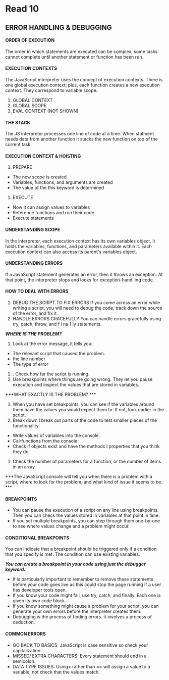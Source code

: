 # Read 10

## ERROR HANDLING & DEBUGGING

#### ORDER OF EXECUTION
The order in which statements are executed can be complex; some tasks cannot complete until another statement or function has been run.

#### EXECUTION CONTEXTS
The JavaScript interpreter uses the concept of execution contexts. There is one global execution context; plus, each function creates a new execution context. They correspond to variable scope. 
1. GLOBAL CONTEXT
1. GLOBAL SCOPE
1. EVAL CONTEXT (NOT SHOWN)

#### THE STACK
The JS interpreter processes one line of code at a time. When statment needs data from another function it stacks the new function on top of the current task.

#### EXECUTION CONTEXT & HOISTING
1. PREPARE
* The new scope is created
* Variables, functions, and arguments are created
* The value of the this keyword is determined
1. EXECUTE 
* Now it can assign values to variables
* Reference functions and run their code
* Execute statements

#### UNDERSTANDING SCOPE
In the interpreter, each execution context has its own variables object. It holds the variables, functions, and parameters available within it. Each execution context can also access its parent's variables object. 

#### UNDERSTANDING ERRORS 
If a JavaScript statement generates an error, then it throws an exception. At that point, the interpreter stops and looks for exception-handl ing code.

#### HOW TO DEAL WITH ERRORS
1. DEBUG THE SCRIPT TO FIX ERRORS 
If you come across an error while writing a script, you will need to debug the code, track down the source of the error, and fix it.
1. HANDLE ERRORS GRACEFULLY
You can handle errors gracefully using try, catch, throw, and f i na 1 ly statements.

***WHERE IS THE PROBLEM?***
1. Look at the error message, it tells you:
* The relevant script that caused the problem.
* the line number
* The type of error
1. . Check how far the script is running.
1. Use breakpoints where things are going wrong. They let you pause execution and inspect the values that are stored in variables.

***WHAT EXACTLY IS THE PROBLEM? ***
1. When you have set breakpoints, you can see if the variables around them have the values you would expect them to. If not, look earlier in the script.
1. Break down I break out parts of the code to test smaller pieces of the functionality.
* Write values of variables into the console. 
* Calrfunctions from the console
* Check if objects exist and have the methods I properties that you think they do.
1. Check the number of parameters for a function, or the number of items in an array

***The JavaScript console will tell you when there is a problem with a script, where to look for the problem, and what kind of issue it seems to be. ***

#### BREAKPOINTS
* You can pause the execution of a script on any line using breakpoints. Then you can check the values stored in variables at that point in time. 
* If you set multiple breakpoints, you can step through them one-by-one to see where values change and a problem might occur. 

#### CONDITIONAL BREAKPOINTS
You can indicate that a breakpoint should be triggered only if a condition that you specify is met. The condition can use existing variables.

***You can create a breakpoint in your code using just the debugger keyword.***

* It is particularly important to remember to remove these statements before your code goes live as this could stop the page running if a user has developer tools open.
* If you know your code might fail, use try, catch, and finally. Each one is given its own code block.
* If you know something might cause a problem for your script, you can generate your own errors before the interpreter creates them.
* Debugging is the process of finding errors. It involves a process of deduction.

#### COMMON ERRORS
* GO BACK TO BASICS: JavaScript is case sensitive so check your capitalization.
* MISSED/ EXTRA CHARACTERS: Every statement should end in a semicolon. 
* DATA TYPE ISSUES: Using= rather than == will assign a value to a variable, not check that the values match.